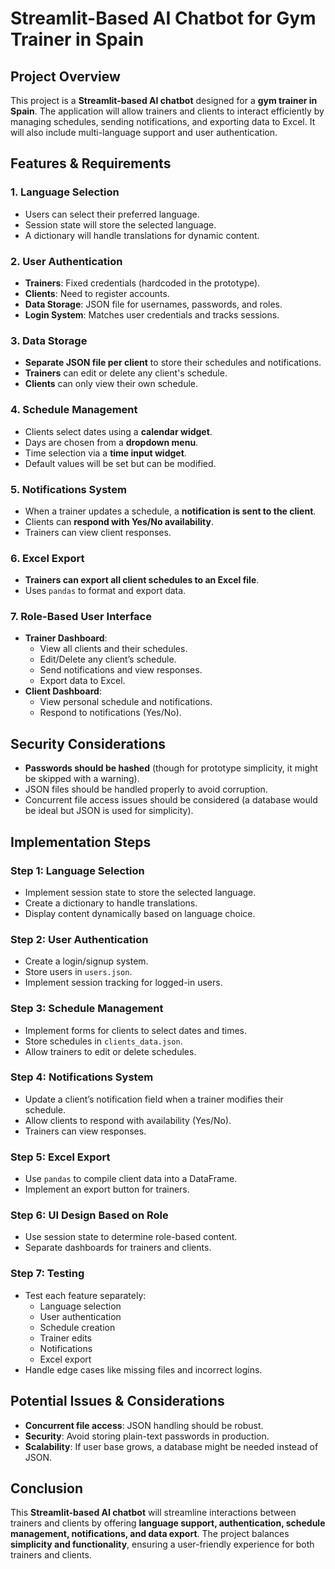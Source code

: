 
# Streamlit-Based AI Chatbot for Gym Trainer in Spain

## **Project Overview**
This project is a **Streamlit-based AI chatbot** designed for a **gym trainer in Spain**. The application will allow trainers and clients to interact efficiently by managing schedules, sending notifications, and exporting data to Excel. It will also include multi-language support and user authentication.

## **Features & Requirements**
### **1. Language Selection**
- Users can select their preferred language.
- Session state will store the selected language.
- A dictionary will handle translations for dynamic content.

### **2. User Authentication**
- **Trainers**: Fixed credentials (hardcoded in the prototype).
- **Clients**: Need to register accounts.
- **Data Storage**: JSON file for usernames, passwords, and roles.
- **Login System**: Matches user credentials and tracks sessions.

### **3. Data Storage**
- **Separate JSON file per client** to store their schedules and notifications.
- **Trainers** can edit or delete any client's schedule.
- **Clients** can only view their own schedule.

### **4. Schedule Management**
- Clients select dates using a **calendar widget**.
- Days are chosen from a **dropdown menu**.
- Time selection via a **time input widget**.
- Default values will be set but can be modified.

### **5. Notifications System**
- When a trainer updates a schedule, a **notification is sent to the client**.
- Clients can **respond with Yes/No availability**.
- Trainers can view client responses.

### **6. Excel Export**
- **Trainers can export all client schedules to an Excel file**.
- Uses `pandas` to format and export data.

### **7. Role-Based User Interface**
- **Trainer Dashboard**:
  - View all clients and their schedules.
  - Edit/Delete any client’s schedule.
  - Send notifications and view responses.
  - Export data to Excel.
- **Client Dashboard**:
  - View personal schedule and notifications.
  - Respond to notifications (Yes/No).

## **Security Considerations**
- **Passwords should be hashed** (though for prototype simplicity, it might be skipped with a warning).
- JSON files should be handled properly to avoid corruption.
- Concurrent file access issues should be considered (a database would be ideal but JSON is used for simplicity).

## **Implementation Steps**
### **Step 1: Language Selection**
- Implement session state to store the selected language.
- Create a dictionary to handle translations.
- Display content dynamically based on language choice.

### **Step 2: User Authentication**
- Create a login/signup system.
- Store users in `users.json`.
- Implement session tracking for logged-in users.

### **Step 3: Schedule Management**
- Implement forms for clients to select dates and times.
- Store schedules in `clients_data.json`.
- Allow trainers to edit or delete schedules.

### **Step 4: Notifications System**
- Update a client’s notification field when a trainer modifies their schedule.
- Allow clients to respond with availability (Yes/No).
- Trainers can view responses.

### **Step 5: Excel Export**
- Use `pandas` to compile client data into a DataFrame.
- Implement an export button for trainers.

### **Step 6: UI Design Based on Role**
- Use session state to determine role-based content.
- Separate dashboards for trainers and clients.

### **Step 7: Testing**
- Test each feature separately:
  - Language selection
  - User authentication
  - Schedule creation
  - Trainer edits
  - Notifications
  - Excel export
- Handle edge cases like missing files and incorrect logins.

## **Potential Issues & Considerations**
- **Concurrent file access**: JSON handling should be robust.
- **Security**: Avoid storing plain-text passwords in production.
- **Scalability**: If user base grows, a database might be needed instead of JSON.

## **Conclusion**
This **Streamlit-based AI chatbot** will streamline interactions between trainers and clients by offering **language support, authentication, schedule management, notifications, and data export**. The project balances **simplicity and functionality**, ensuring a user-friendly experience for both trainers and clients.

